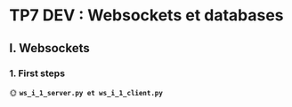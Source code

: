 # TP7 DEV : Websockets et databases

## I. Websockets

### 1. First steps

🌞 **``ws_i_1_server.py et ws_i_1_client.py``**

